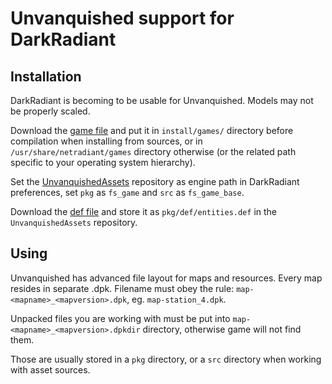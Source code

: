 Unvanquished support for DarkRadiant
====================================

Installation
------------

DarkRadiant is becoming to be usable for Unvanquished. Models may not be properly scaled.

Download the [game file](games/unvanquished.game) and put it in `install/games/` directory before compilation when installing from sources, or in `/usr/share/netradiant/games` directory otherwise (or the related path specific to your operating system hierarchy).

Set the [UnvanquishedAssets](https://github.com/UnvanquishedAssets/UnvanquishedAssets) repository as engine path in DarkRadiant preferences, set `pkg` as `fs_game` and `src` as `fs_game_base`.

Download the [def file](pkg/def/entities.def) and store it as `pkg/def/entities.def` in the `UnvanquishedAssets` repository.

Using
-----

Unvanquished has advanced file layout for maps and resources. Every map resides in separate .dpk.
Filename must obey the rule: `map-<mapname>_<mapversion>.dpk`, eg. `map-station_4.dpk`.

Unpacked files you are working with must be put into `map-<mapname>_<mapversion>.dpkdir` directory,
otherwise game will not find them.

Those are usually stored in a `pkg` directory, or a `src` directory when working with asset sources.
